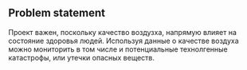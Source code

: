 ## Problem statement
Проект  важен, поскольку качество воздузха, напрямую влияет на состояние здоровья людей.
Используя данные о качестве воздуха можно мониторить в том числе и потенциальные технолгенные катастрофы, или утечки опасных веществ.
